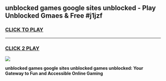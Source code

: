 
## unblocked games google sites unblocked - Play Unblocked Gmaes & Free #j1jzf
<h3>
<a href="https://premium.freeplayer.one?title=unblocked_games_google_sites_unblocked&ref=01M">CLICK TO PLAY</a></h3>
<hr>

<h3>
<a href="https://premium.freeplayer.one?title=unblocked_games_google_sites_unblocked&ref=01M">CLICK 2 PLAY</a>
  
</h3>

<a href="https://premium.freeplayer.one?title=unblocked_games_google_sites_unblocked&ref=01M"><img src="https://clearcache.store/games.png"></a>


**unblocked games google sites unblocked games unblocked: Your Gateway to Fun and Accessible Online Gaming**
